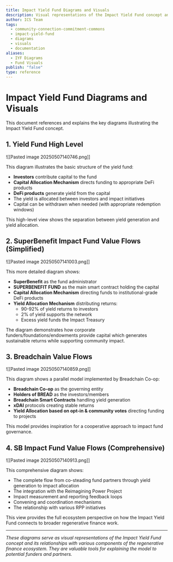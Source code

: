 ```yaml
---
title: Impact Yield Fund Diagrams and Visuals
description: Visual representations of the Impact Yield Fund concept and its relationships with components of the regenerative finance ecosystem
author: ICS Team
tags:
  - community-connection-commitment-commons
  - impact-yield-fund
  - diagrams
  - visuals
  - documentation
aliases:
  - IYF Diagrams
  - Fund Visuals
publish: "false"
type: reference
---
```


# Impact Yield Fund Diagrams and Visuals

This document references and explains the key diagrams illustrating the Impact Yield Fund concept.

## 1. Yield Fund High Level

![[Pasted image 20250507140746.png]]

This diagram illustrates the basic structure of the yield fund:

- **Investors** contribute capital to the fund
- **Capital Allocation Mechanism** directs funding to appropriate DeFi products
- **DeFi products** generate yield from the capital
- The yield is allocated between investors and impact initiatives
- Capital can be withdrawn when needed (with appropriate redemption windows)

This high-level view shows the separation between yield generation and yield allocation.

## 2. SuperBenefit Impact Fund Value Flows (Simplified)

![[Pasted image 20250507141003.png]]

This more detailed diagram shows:

- **SuperBenefit** as the fund administrator
- **SUPERBENEFIT FUND** as the main smart contract holding the capital
- **Capital Allocation Mechanism** directing funds to institutional-grade DeFi products
- **Yield Allocation Mechanism** distributing returns:
  - 90-92% of yield returns to investors
  - 2% of yield supports the network
  - Excess yield funds the Impact Treasury

The diagram demonstrates how corporate funders/foundations/endowments provide capital which generates sustainable returns while supporting community impact.

## 3. Breadchain Value Flows

![[Pasted image 20250507140859.png]]

This diagram shows a parallel model implemented by Breadchain Co-op:

- **Breadchain Co-op** as the governing entity
- **Holders of BREAD** as the investors/members
- **Breadchain Smart Contracts** handling yield generation
- **xDAI** protocols creating stable returns
- **Yield Allocation based on opt-in & community votes** directing funding to projects

This model provides inspiration for a cooperative approach to impact fund governance.

## 4. SB Impact Fund Value Flows (Comprehensive)

![[Pasted image 20250507140913.png]]

This comprehensive diagram shows:

- The complete flow from co-steading fund partners through yield generation to impact allocation
- The integration with the Reimagining Power Project
- Impact measurement and reporting feedback loops
- Convening and coordination mechanisms
- The relationship with various RPP initiatives

This view provides the full ecosystem perspective on how the Impact Yield Fund connects to broader regenerative finance work.


---

*These diagrams serve as visual representations of the Impact Yield Fund concept and its relationships with various components of the regenerative finance ecosystem. They are valuable tools for explaining the model to potential funders and partners.*